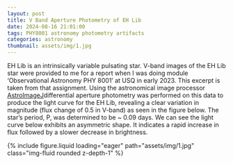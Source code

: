 ```yaml
---
layout: post
title: V Band Aperture Photometry of EH Lib
date: 2024-08-16 21:01:00
tags: PHY8001 astronomy photometry artifacts
categories: astronomy
thumbnail: assets/img/1.jpg
---
```


EH Lib is an intrinsically variable pulsating star. V-band images of the EH Lib star were provided to me for a report when I was doing module ‘Observational Astronomy PHY 8001’ at USQ in early 2023. This excerpt is taken from that assignment. Using the astronomical image processor [AstroImageJ](https://www.astro.louisville.edu./software/astroimagej/index.html)differential aperture photometry was performed on this data to produce the light curve for the EH Lib, revealing a clear variation in magnitude (flux change of 0.5 in V-band) as seen in the figure below. The star’s period, P, was determined to be ~ 0.09 days. We can see the light curve below exhibits an asymmetric shape. It indicates a rapid increase in flux followed by a slower decrease in brightness. 

<div class="row mt-3">
    <div class="col-sm mt-3 mt-md-0">
        {% include figure.liquid loading="eager" path="assets/img/1.jpg" class="img-fluid rounded z-depth-1" %}
    </div>
</div>